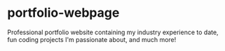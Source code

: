 # portfolio-webpage
Professional portfolio website containing my industry experience to date, fun coding projects I'm passionate about, and much more!
